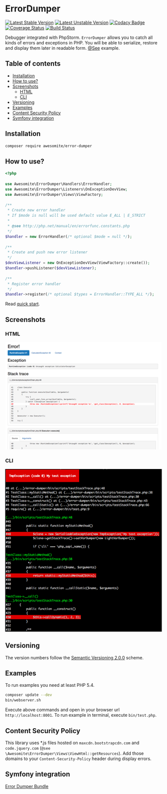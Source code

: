 # ErrorDumper

[![Latest Stable Version](https://poser.pugx.org/awesomite/error-dumper/v/stable)](https://packagist.org/packages/awesomite/error-dumper)
[![Latest Unstable Version](https://poser.pugx.org/awesomite/error-dumper/v/unstable)](https://packagist.org/packages/awesomite/error-dumper)
[![Codacy Badge](https://api.codacy.com/project/badge/Grade/b86e39c038464d70916e79fb39ea11cc)](https://www.codacy.com/app/awesomite/error-dumper?utm_source=github.com&amp;utm_medium=referral&amp;utm_content=awesomite/error-dumper&amp;utm_campaign=Badge_Grade)
[![Coverage Status](https://coveralls.io/repos/github/awesomite/error-dumper/badge.svg?branch=master)](https://coveralls.io/github/awesomite/error-dumper?branch=master)
[![Build Status](https://travis-ci.org/awesomite/error-dumper.svg?branch=master)](https://travis-ci.org/awesomite/error-dumper)

Debugger integrated with PhpStorm.
`ErrorDumper` allows you to catch all kinds of errors and exceptions in PHP.
You will be able to serialize, restore and display them later in readable form.
[@See](https://awesomite.github.io/error-dumper/examples/exception.html) example.

## Table of contents

* [Installation](#installation)
* [How to use?](#how-to-use)
* [Screenshots](#screenshots)
  * [HTML](#html)
  * [CLI](#cli)
* [Versioning](#versioning)
* [Examples](#examples)
* [Content Security Policy](#content-security-policy)
* [Symfony integration](#symfony-integration)

## Installation

```bash
composer require awesomite/error-dumper
```

## How to use?

```php
<?php

use Awesomite\ErrorDumper\Handlers\ErrorHandler;
use Awesomite\ErrorDumper\Listeners\OnExceptionDevView;
use Awesomite\ErrorDumper\Views\ViewFactory;

/**
 * Create new error handler
 * If $mode is null will be used default value E_ALL | E_STRICT
 * 
 * @see http://php.net/manual/en/errorfunc.constants.php
 */
$handler = new ErrorHandler(/* optional $mode = null */);

/**
 * Create and push new error listener 
 */
$devViewListener = new OnExceptionDevView(ViewFactory::create());
$handler->pushListener($devViewListener);

/**
 * Register error handler 
 */
$handler->register(/* optional $types = ErrorHandler::TYPE_ALL */);

```

Read [quick start](docs/quick-start.md#quick-start).

## Screenshots

### HTML

<p style="text-align: center;">
    <a href="docs/resources/exception-html.png">
        <img src="docs/resources/exception-html.png" alt="Exception displayed as HTML" />
    </a>
</p>

### CLI

<p style="text-align: center;">
    <a href="docs/resources/exception-cli.png">
        <img src="docs/resources/exception-cli.png" alt="Exception displayed in terminal" />
    </a>
</p>

## Versioning

The version numbers follow the [Semantic Versioning 2.0.0](http://semver.org/) scheme.

## Examples

To run examples you need at least PHP 5.4.

```bash
composer update --dev
bin/webserver.sh
```

Execute above commands and open in your browser url `http://localhost:8001`.
To run example in terminal, execute `bin/test.php`.

## Content Security Policy

This library uses *.js files hosted on `maxcdn.bootstrapcdn.com` and `code.jquery.com`
(`@see \Awesomite\ErrorDumper\Views\ViewHtml::getResources`).
Add those domains to your `Content-Security-Policy` header during display errors.

## Symfony integration

[Error Dumper Bundle](https://github.com/awesomite/error-dumper-bundle)
